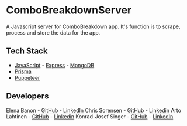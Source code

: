 # ComboBreakdownServer
A Javascript server for ComboBreakdown app.
It's function is to scrape, process and store the data for the app.

## Tech Stack
- [JavaScript](https://developer.mozilla.org/en-US/docs/Web/JavaScript) - [Express](https://expressjs.com/) - [MongoDB](https://www.mongodb.com/)
- [Prisma](https://www.prisma.io/)
- [Puppeteer](https://pptr.dev/)

## Developers
Elena Banon - [GitHub](https://github.com/ElenaSestraSound) - [LinkedIn](https://www.linkedin.com/in/elenabanon/)
Chris Sorensen - [GitHub](https://github.com/CPHris) - [Linkedin](https://www.linkedin.com/in/chris-sorensen-cph/)
Arto Lahtinen - [GitHub](https://github.com/aatoaa) - [Linkedin](https://www.linkedin.com/in/arto-l/)
Konrad-Josef Singer - [GitHub](https://github.com/konradjosefsinger) - [LinkedIn](https://www.linkedin.com/in/konradjosefsinger/)
